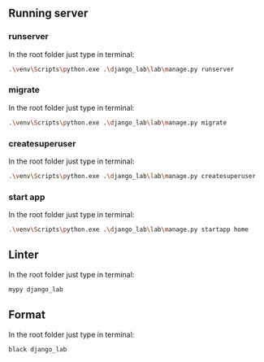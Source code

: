 ## Running server

### runserver
In the root folder just type in terminal:
```bash
.\venv\Scripts\python.exe .\django_lab\lab\manage.py runserver
```

### migrate
In the root folder just type in terminal:
```bash
.\venv\Scripts\python.exe .\django_lab\lab\manage.py migrate
```

### createsuperuser
In the root folder just type in terminal:
```bash
.\venv\Scripts\python.exe .\django_lab\lab\manage.py createsuperuser
```

### start app
In the root folder just type in terminal:
```bash
.\venv\Scripts\python.exe .\django_lab\lab\manage.py startapp home
```

## Linter
In the root folder just type in terminal:
```bash
mypy django_lab
```

## Format
In the root folder just type in terminal:
```bash
black django_lab
```